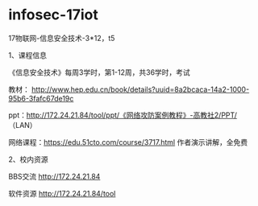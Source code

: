 # infosec-17iot
17物联网-信息安全技术-3*12，t5

1、课程信息

  《信息安全技术》每周3学时，第1-12周，共36学时，考试

  教材：   http://www.hep.edu.cn/book/details?uuid=8a2bcaca-14a2-1000-95b6-3fafc67de19c
  
  ppt：http://172.24.21.84/tool/ppt/《网络攻防案例教程》-高教社2/PPT/   （LAN）
  
  网络课程：https://edu.51cto.com/course/3717.html  作者演示讲解，全免费
  
  
 2、校内资源

BBS交流 http://172.24.21.84

软件资源 http://172.24.21.84/tool
  
  
